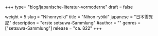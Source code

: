 +++
type= "blog/japanische-literatur-vormoderne"
draft = false

weight = 5
slug = "Nihonryoiki"
title = "Nihon ryōiki"
japanese = "日本霊異記"
description = "erste setsuwa-Sammlung"
#author = ""
genres = ["setsuwa-Sammlung"]
release = "ca. 822"
+++

